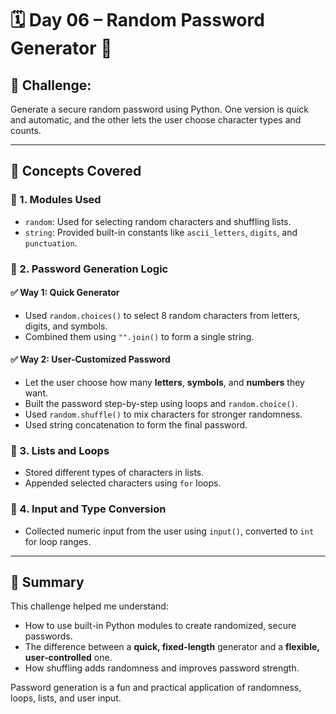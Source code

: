 # 🗓️ Day 06 – Random Password Generator 🔐

## 🧩 Challenge:
Generate a secure random password using Python. One version is quick and automatic, and the other lets the user choose character types and counts.

---

## 🧠 Concepts Covered

### 🔹 1. Modules Used
- `random`: Used for selecting random characters and shuffling lists.
- `string`: Provided built-in constants like `ascii_letters`, `digits`, and `punctuation`.

### 🔹 2. Password Generation Logic

#### ✅ Way 1: Quick Generator
- Used `random.choices()` to select 8 random characters from letters, digits, and symbols.
- Combined them using `"".join()` to form a single string.

#### ✅ Way 2: User-Customized Password
- Let the user choose how many **letters**, **symbols**, and **numbers** they want.
- Built the password step-by-step using loops and `random.choice()`.
- Used `random.shuffle()` to mix characters for stronger randomness.
- Used string concatenation to form the final password.

### 🔹 3. Lists and Loops
- Stored different types of characters in lists.
- Appended selected characters using `for` loops.

### 🔹 4. Input and Type Conversion
- Collected numeric input from the user using `input()`, converted to `int` for loop ranges.

---

## 📌 Summary

This challenge helped me understand:
- How to use built-in Python modules to create randomized, secure passwords.
- The difference between a **quick, fixed-length** generator and a **flexible, user-controlled** one.
- How shuffling adds randomness and improves password strength.

Password generation is a fun and practical application of randomness, loops, lists, and user input.
